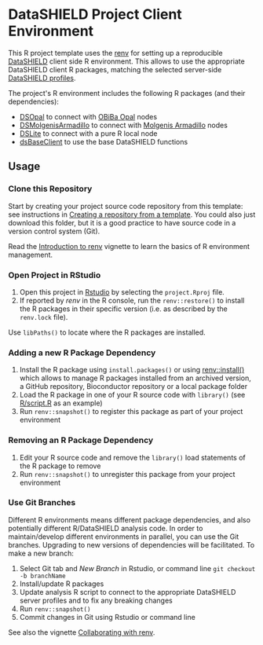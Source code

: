 # DataSHIELD Project Client Environment

This R project template uses the [renv](https://rstudio.github.io/renv/) for setting up a reproducible [DataSHIELD](https://datashield.org/) client side R environment. This allows to use the appropriate DataSHIELD client R packages, matching the selected server-side [DataSHIELD profiles](https://opaldoc.obiba.org/en/latest/admin/rserver.html#datashield-profiles).

The project's R environment includes the following R packages (and their dependencies):

* [DSOpal](https://datashield.github.io/DSOpal/) to connect with [OBiBa Opal](https://www.obiba.org/pages/products/opal/) nodes
* [DSMolgenisArmadillo](https://molgenis.github.io/molgenis-r-datashield/) to connect with [Molgenis Armadillo](https://github.com/molgenis/molgenis-service-armadillo/) nodes
* [DSLite](https://datashield.github.io/DSLite/) to connect with a pure R local node
* [dsBaseClient](http://datashield.github.io/dsBaseClient/) to use the base DataSHIELD functions

## Usage

### Clone this Repository

Start by creating your project source code repository from this template: see instructions in [Creating a repository from a template](https://docs.github.com/en/repositories/creating-and-managing-repositories/creating-a-repository-from-a-template). You could also just download this folder, but it is a good practice to have source code in a version control system (Git).

Read the [Introduction to renv](https://rstudio.github.io/renv/articles/renv.html) vignette to learn the basics of R environment management.

### Open Project in RStudio

1. Open this project in [Rstudio](https://www.rstudio.com/) by selecting the `project.Rproj` file.
2. If reported by *renv* in the R console, run the `renv::restore()` to install the R packages in their specific version (i.e. as described by the `renv.lock` file).

Use `libPaths()` to locate where the R packages are installed.

### Adding a new R Package Dependency

1. Install the R package using `install.packages()` or using [renv::install()](https://rstudio.github.io/renv/reference/install.html) which allows to manage R packages installed from an archived version, a GitHub repository, Bioconductor repository or a local package folder
2. Load the R package in one of your R source code with `library()` (see [R/script.R](https://github.com/datashield/DSProjectTemplate/blob/main/R/script.R) as an example)
3. Run `renv::snapshot()` to register this package as part of your project environment

### Removing an R Package Dependency

1. Edit your R source code and remove the `library()` load statements of the R package to remove
2. Run `renv::snapshot()` to unregister this package from your project environment

### Use Git Branches

Different R environments means different package dependencies, and also potentially different R/DataSHIELD analysis code. In order to maintain/develop different environments in parallel, you can use the Git branches. Upgrading to new versions of dependencies will be facilitated. To make a new branch:

1. Select Git tab and *New Branch* in Rstudio, or command line `git checkout -b branchName`
2. Install/update R packages
3. Update analysis R script to connect to the appropriate DataSHIELD server profiles and to fix any breaking changes
4. Run `renv::snapshot()`
5. Commit changes in Git using Rstudio or command line

See also the vignette [Collaborating with renv](https://rstudio.github.io/renv/articles/collaborating.html).
